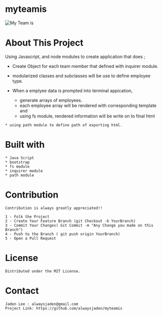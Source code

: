 
# myteamis

![My Team is](./asset/images/snapshot.gif?raw=true "myTeam")

# About This Project

Using Javascript, and node modules to create application that does  ;

   * Create Object for each team member that defined with inquirer module.

   * modularized classes and subclasses will be use to define employee type.

   * When a emplyee data is prompted into terminal appication,
        - generate arrays of employees. 
        - each employee array will be rendered with corresponding template and 
        - using fs module, rendered information will be write on to final html

    * using path module to define path of exporting html.



# Built with
    * Java Script
    * bootstrap
    * fs module 
    * inquirer module
    * path module 




# Contribution
    Contribution is always greatly appreciated!! 

    1 - Folk the Project
    2 - Create Your Feature Branch (git Checkout -b YourBranch)
    3 - Commit Your Changes( Git Commit -m "Any Change you made on this Branch")
    4 - Push to the Branch ( git push origin YourBranch)
    5 - Open a Pull Request 



# License 
    Distributed under the MIT License.


# Contact
    Jaden Lee : alwaysjaden@gmail.com
    Project Link: https://github.com/alwaysjaden/myteamis


